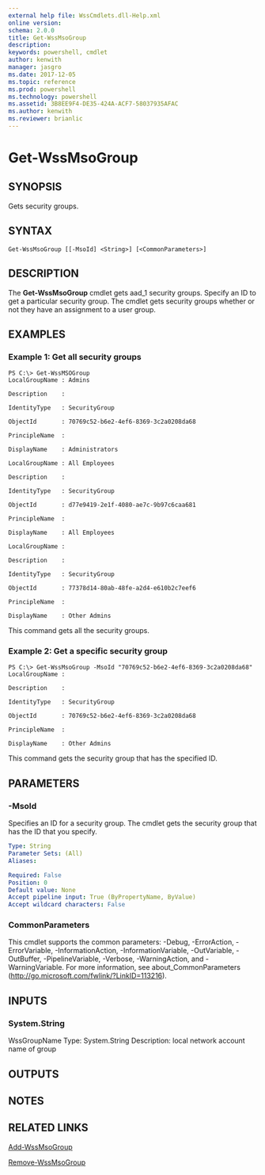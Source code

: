 ```yaml
---
external help file: WssCmdlets.dll-Help.xml
online version: 
schema: 2.0.0
title: Get-WssMsoGroup
description: 
keywords: powershell, cmdlet
author: kenwith
manager: jasgro
ms.date: 2017-12-05
ms.topic: reference
ms.prod: powershell
ms.technology: powershell
ms.assetid: 3B8EE9F4-DE35-424A-ACF7-58037935AFAC
ms.author: kenwith
ms.reviewer: brianlic
---
```


# Get-WssMsoGroup

## SYNOPSIS
Gets security groups.

## SYNTAX

```
Get-WssMsoGroup [[-MsoId] <String>] [<CommonParameters>]
```

## DESCRIPTION
The **Get-WssMsoGroup** cmdlet gets aad_1 security groups.
Specify an ID to get a particular security group.
The cmdlet gets security groups whether or not they have an assignment to a user group.

## EXAMPLES

### Example 1: Get all security groups
```
PS C:\> Get-WssMSOGroup
LocalGroupName : Admins

Description    :

IdentityType   : SecurityGroup

ObjectId       : 70769c52-b6e2-4ef6-8369-3c2a0208da68

PrincipleName  :

DisplayName    : Administrators

LocalGroupName : All Employees

Description    :

IdentityType   : SecurityGroup

ObjectId       : d77e9419-2e1f-4080-ae7c-9b97c6caa681

PrincipleName  :

DisplayName    : All Employees

LocalGroupName :

Description    :

IdentityType   : SecurityGroup

ObjectId       : 77378d14-80ab-48fe-a2d4-e610b2c7eef6

PrincipleName  :

DisplayName    : Other Admins
```

This command gets all the security groups.

### Example 2: Get a specific security group
```
PS C:\> Get-WssMsoGroup -MsoId "70769c52-b6e2-4ef6-8369-3c2a0208da68"
LocalGroupName :

Description    :

IdentityType   : SecurityGroup

ObjectId       : 70769c52-b6e2-4ef6-8369-3c2a0208da68

PrincipleName  :

DisplayName    : Other Admins
```

This command gets the security group that has the specified ID.

## PARAMETERS

### -MsoId
Specifies an ID for a security group.
The cmdlet gets the security group that has the ID that you specify.

```yaml
Type: String
Parameter Sets: (All)
Aliases: 

Required: False
Position: 0
Default value: None
Accept pipeline input: True (ByPropertyName, ByValue)
Accept wildcard characters: False
```

### CommonParameters
This cmdlet supports the common parameters: -Debug, -ErrorAction, -ErrorVariable, -InformationAction, -InformationVariable, -OutVariable, -OutBuffer, -PipelineVariable, -Verbose, -WarningAction, and -WarningVariable. For more information, see about_CommonParameters (http://go.microsoft.com/fwlink/?LinkID=113216).

## INPUTS

### System.String
WssGroupName
Type: System.String
Description: local network account name of group

## OUTPUTS

## NOTES

## RELATED LINKS

[Add-WssMsoGroup](./Add-WssMsoGroup.md)

[Remove-WssMsoGroup](./Remove-WssMsoGroup.md)

